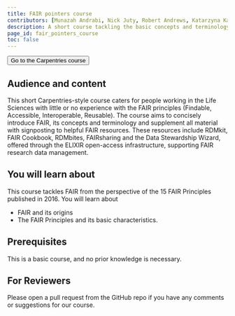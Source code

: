 ```yaml
---
title: FAIR pointers course
contributors: [Munazah Andrabi, Nick Juty, Robert Andrews, Katarzyna Kamieniecka, Xenia Perez Sitja, Krzysztof Poterlowicz]
description: A short course tackling the basic concepts and terminology of FAIR data 
page_id: fair_pointers_course
toc: false
---
```

<html>
   <a class="home" href="training_materials" target="_blank" rel="noopener noreferrer">
        <button type="button" class="home-button">Go to the Carpentries course</button>
   </a>
</html>
<br>

## Audience and content

This short Carpentries-style course caters for people working in the Life Sciences with little or no experience with the FAIR principles (Findable, Accessible, Interoperable, Reusable). The course aims to concisely introduce FAIR, its concepts and terminology and supplement all material with signposting to helpful FAIR resources. These resources include RDMkit, FAIR Cookbook, RDMbites, FAIRsharing and the Data Stewardship Wizard, offered through the ELIXIR open-access infrastructure, supporting FAIR research data management.

## You will learn about
This course tackles FAIR from the perspective of the 15 FAIR Principles published in 2016. You will learn about
* FAIR and its origins
* The FAIR Principles and its basic characteristics.

## Prerequisites
This is a basic course, and no prior knowledge is necessary.

## For Reviewers
Please open a pull request from the GitHub repo if you have any comments or suggestions for our course.
